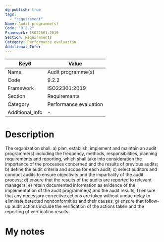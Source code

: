 ```yaml
---
dg-publish: true
tags:
  - "requirement"
Name: Audit programme(s)
Code: "9.2.2"
Framework: ISO22301:2019
Section: Requirements
Category: Performance evaluation
Additional_Info: 
---
```


<div><table class="dataview table-view-table"><thead class="table-view-thead"><tr class="table-view-tr-header"><th class="table-view-th"><span>Key</span><span class="dataview small-text">6</span></th><th class="table-view-th"><span>Value</span></th></tr></thead><tbody class="table-view-tbody"><tr><td><span>Name</span></td><td><span>Audit programme(s)</span></td></tr><tr><td><span>Code</span></td><td><span>9.2.2</span></td></tr><tr><td><span>Framework</span></td><td><span>ISO22301:2019</span></td></tr><tr><td><span>Section</span></td><td><span>Requirements</span></td></tr><tr><td><span>Category</span></td><td><span>Performance evaluation</span></td></tr><tr><td><span>Additional_Info</span></td><td><span>-</span></td></tr></tbody></table></div>

# Description

The organization shall: a) plan, establish, implement and maintain an audit programme(s) including the frequency, methods, responsibilities, planning requirements and reporting, which shall take into consideration the importance of the processes concerned and the results of previous audits; b) define the audit criteria and scope for each audit; c) select auditors and conduct audits to ensure objectivity and the impartiality of the audit process; d) ensure that the results of the audits are reported to relevant managers; e) retain documented information as evidence of the implementation of the audit programme(s) and the audit results; f) ensure that any necessary corrective actions are taken without undue delay to eliminate detected nonconformities and their causes; g) ensure that follow-up audit actions include the verification of the actions taken and the reporting of verification results. 

# My notes

